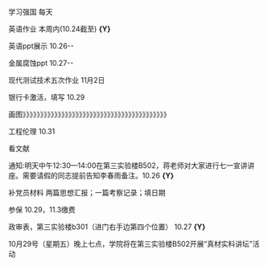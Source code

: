 学习强国  每天

英语作业  本周内(10.24截至) **{Y}**

英语ppt展示 10.26--

金属腐蚀ppt 10.27--

现代测试技术五次作业  11月2日

银行卡激活，填写 10.29

画图》》》》》》》》》》》》》》》》》》》》》》》》》》》》》》》》》》》》》》》》》

工程伦理  10.31

看文献

通知:明天中午12:30—14:00在第三实验楼B502，蒋老师对大家进行七一宣讲讲座。需要请假的同志提前告知李春雨备注。10.26 **{Y}**

补党员材料 两篇思想汇报；一篇考察记录；填日期

参保 10.29，11.3缴费

政审表，第三实验楼b301（进门右手边第四个位置） 10.27 **{Y}**

10月29号（星期五）晚上七点，学院将在第三实验楼B502开展“真材实料讲坛”活动
